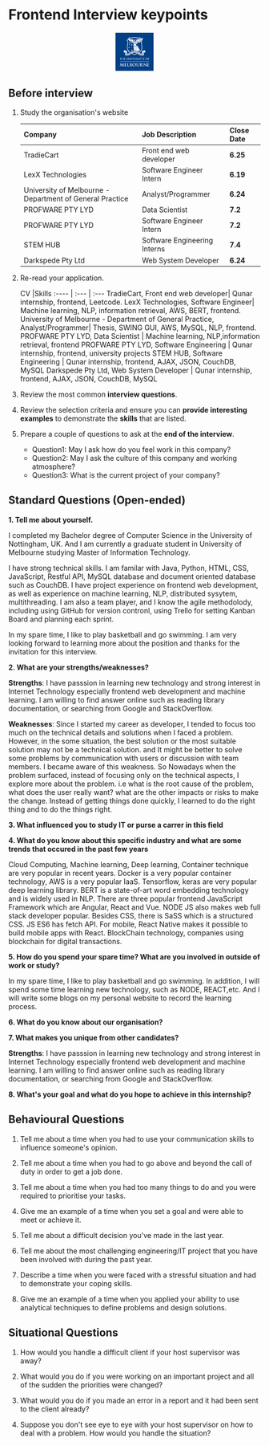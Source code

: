 # Frontend Interview keypoints

<p align="center"><img src="./Pictures/mel.jpg" width = "15%"/></p>

## Before interview
1. Study the organisation's website

	Company |Job Description | Close Date
	:---- | :--- | :--- 
	TradieCart| Front end web developer| **6.25**
	LexX Technologies| Software Engineer Intern | **6.19**
	University of Melbourne - Department of General Practice| Analyst/Programmer| **6.24**
	PROFWARE PTY LYD| Data Scientist | **7.2**
	PROFWARE PTY LYD| Software Engineer Intern | **7.2**
	STEM HUB | Software Engineering Interns | **7.4**
	Darkspede Pty Ltd | Web System Developer | **6.24**
	
2. Re-read your application.

	CV |Skills
	:---- | :--- | :--- 
	TradieCart, Front end web developer| Qunar internship, frontend, Leetcode.
	LexX Technologies, Software Engineer| Machine learning, NLP, information retrieval, AWS, BERT, frontend. 
	University of Melbourne - Department of General Practice, Analyst/Programmer| Thesis, SWING GUI, AWS, MySQL, NLP, frontend.
	PROFWARE PTY LYD, Data Scientist | Machine learning, NLP,information retrieval, frontend
	PROFWARE PTY LYD, Software Engineering | Qunar internship, frontend, university projects
	STEM HUB, Software Engineering | Qunar internship, frontend, AJAX, JSON, CouchDB, MySQL
	Darkspede Pty Ltd, Web System Developer | Qunar internship, frontend, AJAX, JSON, CouchDB, MySQL
	
3. Review the most common **interview questions**.

4. Review the selection criteria and ensure you can **provide interesting examples** to demonstrate the **skills** that are listed.

5. Prepare a couple of questions to ask at the **end of the interview**.

	- Question1: May I ask how do you feel work in this company?
	- Question2: May I ask the culture of this company and working atmosphere? 
	- Question3: What is the current project of your company?

## Standard Questions (Open-ended)

**1. Tell me about yourself.**

I completed my Bachelor degree of Computer Science in the University of Nottingham, UK. And I am currently a graduate student in University of Melbourne studying Master of Information Technology. 
	
I have strong technical skills. I am familar with Java, Python, HTML, CSS, JavaScript, Restful API, MySQL database and document oriented database such as CouchDB. I have project experience on frontend web development, as well as experience on machine learning, NLP, distributed sysytem, multithreading. I am also a team player, and I know the agile methodolody, including using GitHub for version contronl, using Trello for setting Kanban Board and planning each sprint.

In my spare time, I like to play basketball and go swimming. I am very looking forward to learning more about the position and thanks for the invitation for this interview.

**2. What are your strengths/weaknesses?**

**Strengths**: I have passsion in learning new technology and strong interest in Internet Technology especially frontend web development and machine learning. I am willing to find answer online such as reading library documentation, or searching from Google and StackOverflow.

**Weaknesses**: Since I started my career as developer, I tended to focus too much on the technical details and solutions when I faced a problem. However, in the some situation,  the best solution or the most suitable solution may not be a technical solution. and It might be better to solve some problems by communication with users or discussion with team members. I became aware of this weakness. So Nowadays when the problem surfaced, instead of focusing only on the technical aspects, I explore more about the problem.  i.e  what is the root cause of the problem, what does the user really want?  what are the other impacts or risks to make the change.  Instead of getting things done quickly, I learned to do the right thing and to do the things right.

**3. What influenced you to study IT or purse a carrer in this field**

**4. What do you know about this specific industry and what are some trends that occured in the past few years**

Cloud Computing, Machine learning, Deep learning, Container technique are very popular in recent years. Docker is a very popular container technology, AWS is a very popular IaaS. Tensorflow, keras are very popular deep learning library. BERT is a state-of-art word embedding technology and is widely used in NLP. There are three popular frontend JavaScript Framework which are Angular, React and Vue. NODE JS also makes web full stack developer popular.  Besides CSS, there is SaSS which is a structured CSS. JS ES6 has fetch API. For mobile, React Native makes it possible to build mobile apps with React. BlockChain technology, companies using blockchain for digital transactions.

**5. How do you spend your spare time? What are you involved in outside of work or study?**

In my spare time, I like to play basketball and go swimming. In addition, I will spend some time learning new technology, such as NODE, REACT,etc. And I will write some blogs on my personal website to record the learning process.

**6. What do you know about our organisation?**


**7. What makes you unique from other candidates?**

**Strengths**: I have passsion in learning new technology and strong interest in Internet Technology especially frontend web development and machine learning. I am willing to find answer online such as reading library documentation, or searching from Google and StackOverflow.
	
**8. What's your goal and what do you hope to achieve in this internship?**



## Behavioural Questions

1. Tell me about a time when you had to use your communication skills to influence someone's opinion.

2. Tell me about a time when you had to go above and beyond the call of duty in order to get a job done.

3. Tell me about a time when you had too many things to do and you were required to prioritise your tasks.

4. Give me an example of a time when you set a goal and were able to meet or achieve it.

5. Tell me about a difficult decision you've made in the last year.

6. Tell me about the most challenging engineering/IT project that you
have been involved with during the past year.

7. Describe a time when you were faced with a stressful situation and
had to demonstrate your coping skills.

8. Give me an example of a time when you applied your ability to use
analytical techniques to define problems and design solutions.


## Situational Questions

1. How would you handle a difficult client if your host supervisor was away?

2. What would you do if you were working on an important project and all of the sudden the priorities were changed?

3. What would you do if you made an error in a report and it had been sent to the client already?

4. Suppose you don't see eye to eye with your host supervisor on how to deal with a problem. How would you handle the situation?